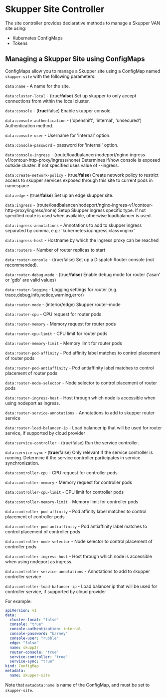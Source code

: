 # Skupper Site Controller

The site controller provides declarative methods to manage a Skupper VAN site using:

* Kubernetes ConfigMaps
* Tokens

## Managing a Skupper Site using ConfigMaps

ConfigMaps allow you to manage a Skupper site using a ConfigMap named `skupper-site` with the following parameters:

`data:name` -  A name for the site.

`data:cluster-local` -  (true/**false**) Set up skupper to only accept connections from within the local cluster.

`data:console` -  (**true**/false) Enable skupper console.

`data:console-authentication` -  ('openshift', 'internal', 'unsecured') Authentication method.

`data:console-user` -  Username for 'internal' option.

`data:console-password` - password for 'internal' option.

`data:console-ingress` - (route/loadbalancer/nodeport/nginx-ingress-v1/contour-http-proxy/ingress/none) Determines if/how console is exposed outside cluster. If not specified uses value of --ingress.

`data:create-network-policy` - (true/**false**) Create network policy to restrict access to skupper services exposed through this site to current pods in namespace

`data:edge` -  (true/**false**) Set up an edge skupper site.

`data:ingress` - (route/loadbalancer/nodeport/nginx-ingress-v1/contour-http-proxy/ingress/none) Setup Skupper ingress specific type. If not specified route is used when available, otherwise loadbalancer is used.

`data:ingress-annotations` - Annotations to add to skupper ingress separated by comma, e.g.: 'kubernetes.io/ingress.class=nginx'

`data:ingress-host` - Hostname by which the ingress proxy can be reached

`data:routers` - Number of router replicas to start

`data:router-console` - (true/false) Set up a Dispatch Router console (not recommended).

`data:router-debug-mode` - (true/**false**) Enable debug mode for router ('asan' or 'gdb' are valid values)

`data:router-logging` - Logging settings for router (e.g. trace,debug,info,notice,warning,error)

`data:router-mode` - (interior/edge) Skupper router-mode

`data:router-cpu` - CPU request for router pods

`data:router-memory` - Memory request for router pods

`data:router-cpu-limit` - CPU limit for router pods

`data:router-memory-limit` - Memory limit for router pods

`data:router-pod-affinity` - Pod affinity label matches to control placement of router pods

`data:router-pod-antiaffinity` - Pod antiaffinity label matches to control placement of router pods

`data:router-node-selector` - Node selector to control placement of router pods

`data:router-ingress-host` - Host through which node is accessible when using nodeport as ingress.

`data:router-service-annotations` - Annotations to add to skupper router service

`data:router-load-balancer-ip` - Load balancer ip that will be used for router service, if supported by cloud provider

`data:service-controller` - (true/false) Run the service controller.

`data:service-sync` - (**true**/false) Only relevant if the service controller is running. Determine if the service  controller participates in service synchronization.

`data:controller-cpu` - CPU request for controller pods

`data:controller-memory` - Memory request for controller pods

`data:controller-cpu-limit` - CPU limit for controller pods

`data:controller-memory-limit` - Memory limit for controller pods

`data:controller-pod-affinity` - Pod affinity label matches to control placement of controller pods

`data:controller-pod-antiaffinity` - Pod antiaffinity label matches to control placement of controller pods

`data:controller-node-selector` - Node selector to control placement of controller pods

`data:controller-ingress-host` - Host through which node is accessible when using nodeport as ingress.

`data:controller-service-annotations` - Annotations to add to skupper controller service

`data:controller-load-balancer-ip` - Load balancer ip that will be used for controller service, if supported by cloud provider

For example:

```yaml
apiVersion: v1
data:
  cluster-local: "false"
  console: "true"
  console-authentication: internal
  console-password: "barney"
  console-user: "rubble"
  edge: "false"
  name: skupp3r
  router-console: "true"
  service-controller: "true"
  service-sync: "true"
kind: ConfigMap
metadata:
  name: skupper-site
```

Note that `metadata:name` is name of the ConfigMap, and must be set to `skupper-site`.
